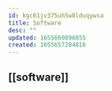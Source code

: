 ```yaml
---
id: kgc61jv375uh5w8lduqywsa
title: Software
desc: ""
updated: 1655660896855
created: 1655657284816
---
```


## [[software]]
